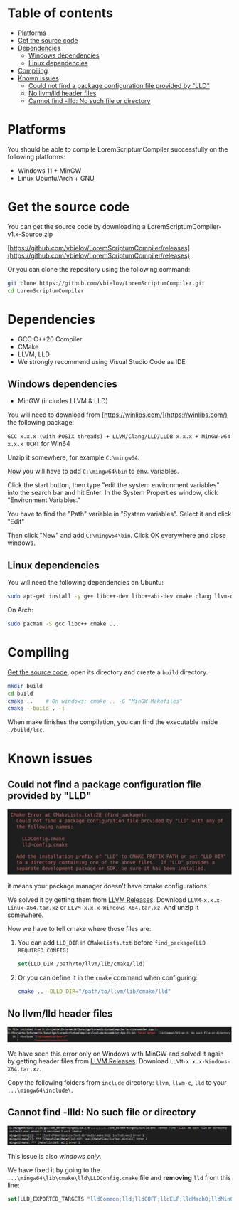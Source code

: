 
# Table of contents

- [Platforms](#platforms)
- [Get the source code](#get-the-source-code)
- [Dependencies](#dependencies)
    - [Windows dependencies](#windows-dependencies)
    - [Linux dependencies](#linux-dependencies)
- [Compiling](#compiling)
- [Known issues](#known-issues)
    - [Could not find a package configuration file provided by "LLD"](#could-not-find-a-package-configuration-file-provided-by-lld)
    - [No llvm/lld header files](#no-llvmlld-header-files)
    - [Cannot find -llld: No such file or directory](#cannot-find--llld-no-such-file-or-directory)

# Platforms

You should be able to compile LoremScriptumCompiler successfully on the following platforms:
- Windows 11 + MinGW
- Linux Ubuntu/Arch + GNU

# Get the source code

You can get the source code by downloading a LoremScriptumCompiler-v1.x-Source.zip

[https://github.com/vbielov/LoremScriptumCompiler/releases](https://github.com/vbielov/LoremScriptumCompiler/releases)

Or you can clone the repository using the following command:
```bash
git clone https://github.com/vbielov/LoremScriptumCompiler.git
cd LoremScriptumCompiler
```

# Dependencies

- GCC C++20 Compiler
- CMake
- LLVM, LLD
- We strongly recommend using Visual Studio Code as IDE  

## Windows dependencies

- MinGW (includes LLVM & LLD)

You will need to download from [https://winlibs.com/](https://winlibs.com/) the following package: 

`GCC x.x.x (with POSIX threads) + LLVM/Clang/LLD/LLDB x.x.x + MinGW-w64 x.x.x UCRT` for Win64

Unzip it somewhere, for example `C:\mingw64`. 

Now you will have to add `C:\mingw64\bin` to env. variables. 

Click the start button, then type "edit the system environment variables" into the search bar and hit Enter. In the System Properties window, click "Environment Variables."

You have to find the "Path" variable in "System variables". Select it and click "Edit"

Then click "New" and add `C:\mingw64\bin`. Click OK everywhere and close windows.

## Linux dependencies

You will need the following dependencies on Ubuntu:

```bash
sudo apt-get install -y g++ libc++-dev libc++abi-dev cmake clang llvm-dev libllvm llvm-tools lld liblld-dev libclang-dev zlib1g-dev libzstd-dev 
```

On Arch:

```bash
sudo pacman -S gcc libc++ cmake ...
```

# Compiling

[Get the source code](#get-the-source-code), open its directory and create a `build` directory. 

```bash
mkdir build
cd build
cmake ..    # On windows: cmake .. -G "MinGW Makefiles"
cmake --build . -j
```

When make finishes the compilation, you can find the executable inside `./build/lsc`.

# Known issues

## Could not find a package configuration file provided by "LLD"

![LLDConfig.cmake](./resources/img/lld_cmake.png)

it means your package manager doesn't have cmake configurations.

We solved it by getting them from [LLVM Releases](https://github.com/llvm/llvm-project/releases). Download `LLVM-x.x.x-Linux-X64.tar.xz` or `LLVM-x.x.x-Windows-X64.tar.xz`. And unzip it somewhere.

Now we have to tell cmake where those files are:

1. You can add `LLD_DIR` in `CMakeLists.txt` before `find_package(LLD REQUIRED CONFIG)`
    ```cmake
    set(LLD_DIR /path/to/llvm/lib/cmake/lld)
    ```

2. Or you can define it in the `cmake` command when configuring:
    ```bash
    cmake .. -DLLD_DIR="/path/to/llvm/lib/cmake/lld"
    ```

## No llvm/lld header files

![lld/Common/Driver.h](./resources/img/lld_include.png)

We have seen this error only on Windows with MinGW and solved it again by getting header files from [LLVM Releases](https://github.com/llvm/llvm-project/releases). Download `LLVM-x.x.x-Windows-X64.tar.xz`.

Copy the following folders from `include` directory: `llvm`, `llvm-c`, `lld` to your `...\mingw64\include\`.

## Cannot find -llld: No such file or directory

![No_such_file](./resources/img/lld_no_such_file.png)

This issue is also *windows only*. 

We have fixed it by going to the `...\mingw64\lib\cmake\lld\LLDConfig.cmake` file and **removing** `lld` from this line:

```cmake
set(LLD_EXPORTED_TARGETS "lldCommon;lld;lldCOFF;lldELF;lldMachO;lldMinGW;lldWasm")
```

